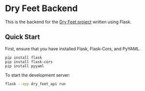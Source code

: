 # Dry Feet Backend

This is the backend for the [Dry Feet project](https://github.com/ryanozx/dry-feet) written using Flask.


## Quick Start

First, ensure that you have installed Flask, Flask-Cors, and PyYAML.

```
pip install flask
pip install flask-cors
pip install pyyaml
```

To start the development server:

```bash
flask --app dry_feet_api run
```
